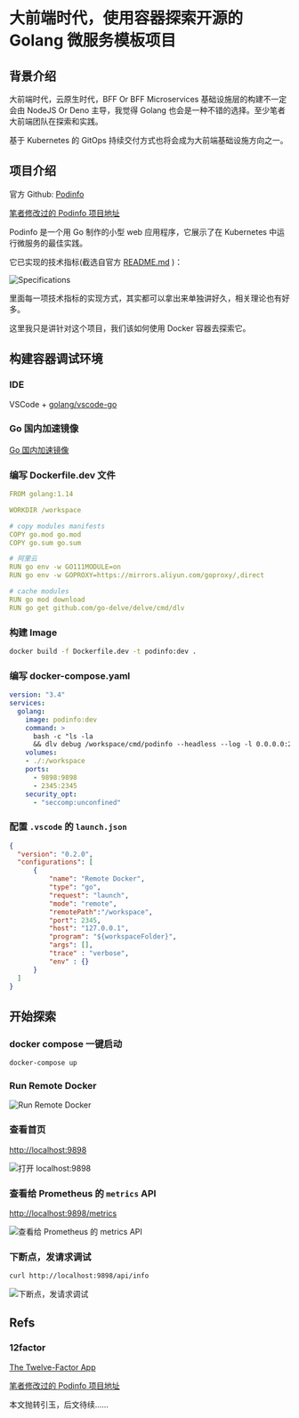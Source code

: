 # 大前端时代，使用容器探索开源的 Golang 微服务模板项目

## 背景介绍

大前端时代，云原生时代，BFF Or BFF Microservices 基础设施层的构建不一定会由 NodeJS Or Deno 主导，我觉得 Golang 也会是一种不错的选择。至少笔者大前端团队在探索和实践。

基于 Kubernetes 的 GitOps 持续交付方式也将会成为大前端基础设施方向之一。

## 项目介绍

官方 Github: [Podinfo](https://github.com/stefanprodan/podinfo)

[笔者修改过的 Podinfo 项目地址](https://github.com/Hacker-Linner/podinfo)

Podinfo 是一个用 Go 制作的小型 web 应用程序，它展示了在 Kubernetes 中运行微服务的最佳实践。

它已实现的技术指标(截选自官方 [README.md](https://github.com/stefanprodan/podinfo) )：

![Specifications](./specifications.png)

里面每一项技术指标的实现方式，其实都可以拿出来单独讲好久，相关理论也有好多。

这里我只是讲针对这个项目，我们该如何使用 Docker 容器去探索它。

## 构建容器调试环境

### IDE

VSCode + [golang/vscode-go](https://github.com/golang/vscode-go)

### Go 国内加速镜像

[Go 国内加速镜像](https://learnku.com/go/wikis/38122)

### 编写 Dockerfile.dev 文件

```yaml
FROM golang:1.14

WORKDIR /workspace

# copy modules manifests
COPY go.mod go.mod
COPY go.sum go.sum

# 阿里云
RUN go env -w GO111MODULE=on
RUN go env -w GOPROXY=https://mirrors.aliyun.com/goproxy/,direct

# cache modules
RUN go mod download
RUN go get github.com/go-delve/delve/cmd/dlv
```

### 构建 Image

```sh 
docker build -f Dockerfile.dev -t podinfo:dev .
```

### 编写 docker-compose.yaml

```yaml
version: "3.4"
services:
  golang:
    image: podinfo:dev
    command: >
      bash -c "ls -la
      && dlv debug /workspace/cmd/podinfo --headless --log -l 0.0.0.0:2345 --api-version=2"
    volumes:
    - ./:/workspace
    ports:
      - 9898:9898
      - 2345:2345
    security_opt:
      - "seccomp:unconfined"
```

### 配置 `.vscode` 的 `launch.json`

```json
{
  "version": "0.2.0",
  "configurations": [
      {
          "name": "Remote Docker",
          "type": "go",
          "request": "launch",
          "mode": "remote",
          "remotePath":"/workspace",
          "port": 2345,
          "host": "127.0.0.1",
          "program": "${workspaceFolder}",
          "args": [],
          "trace" : "verbose",
          "env" : {}
      }
  ]
}
```

## 开始探索

### docker compose 一键启动

```sh
docker-compose up
```

### Run Remote Docker

![Run Remote Docker](debug-remote-docker.png)

### 查看首页

[http://localhost:9898](http://localhost:9898)

![打开 localhost:9898](localhost-9898.png)

### 查看给 Prometheus 的 `metrics` API

[http://localhost:9898/metrics](http://localhost:9898/metrics)

![查看给 Prometheus 的 `metrics` API](metrics-api.png)

### 下断点，发请求调试

```sh
curl http://localhost:9898/api/info
```

![下断点，发请求调试](podinfo-api-version.png)

## Refs

### 12factor

[The Twelve-Factor App](https://12factor.net/zh_cn/)

[笔者修改过的 Podinfo 项目地址](https://github.com/Hacker-Linner/podinfo)

本文抛转引玉，后文待续……